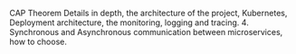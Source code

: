 CAP Theorem
Details in depth, the architecture of the project, Kubernetes, Deployment architecture, the monitoring, logging and tracing.
4. Synchronous and Asynchronous communication between microservices, how to choose.
